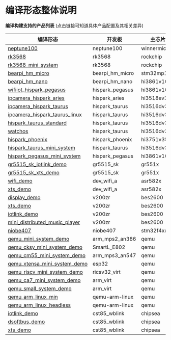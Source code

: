 ﻿# 编译形态整体说明
**编译构建支持的产品列表**  (点击链接可知道具体产品配置及其相关差异)

| 编译形态                      | 开发板           | 主芯片      | 内核         | 系统类型     |
| ----------------------------- | --------------- | ----------- | ----------- | ----------- |
| [neptune100](https://gitee.com/openharmony/vendor_hihope/blob/master/neptune_iotlink_demo/config.json)                    | neptune100      | winnermicro | liteos_m    | mini        |
| [rk3568](https://gitee.com/openharmony/vendor_hihope/blob/master/rk3568/config.json)                        | rk3568          | rockchip    | linux       | standard    |
| [rk3568_mini_system](https://gitee.com/openharmony/vendor_hihope/blob/master/rk3568_mini_system/config.json)            | rk3568          | rockchip    | linux       | standard    |
| [bearpi_hm_micro](https://gitee.com/openharmony/vendor_bearpi/blob/master/bearpi_hm_micro/config.json)               | bearpi_hm_micro | stm32mp1xx  | liteos_a    | small       |
| [bearpi_hm_nano](https://gitee.com/openharmony/vendor_bearpi/blob/master/bearpi_hm_nano/config.json)                | bearpi_hm_nano  | hi3861v100  | liteos_m    | mini        |
| [wifiiot_hispark_pegasus](https://gitee.com/openharmony/vendor_hisilicon/blob/master/hispark_pegasus/config.json)       | hispark_pegasus | hi3861v100  | liteos_m    | mini        |
| [ipcamera_hispark_aries](https://gitee.com/openharmony/vendor_hisilicon/blob/master/hispark_aries/config.json)        | hispark_aries   | hi3518ev300 | liteos_a    | small       |
| [ipcamera_hispark_taurus](https://gitee.com/openharmony/vendor_hisilicon/blob/master/hispark_taurus/config.json)       | hispark_taurus  | hi3516dv300 | liteos_a    | small       |
| [ipcamera_hispark_taurus_linux](https://gitee.com/openharmony/vendor_hisilicon/blob/master/hispark_taurus_linux/config.json) | hispark_taurus  | hi3516dv300 | linux       | small       |
| [hispark_taurus_standard](https://gitee.com/openharmony/vendor_hisilicon/blob/master/hispark_taurus_standard/config.json)       | hispark_taurus  | hi3516dv300 | linux       | standard    |
| [watchos](https://gitee.com/openharmony/vendor_hisilicon/blob/master/watchos/config.json)                       | hispark_taurus  | hi3516dv300 | linux       | standard    |
| [hispark_phoenix](https://gitee.com/openharmony/vendor_hisilicon/blob/master/hispark_phoenix/config.json)               | hispark_phoenix | hi3751v350  | linux       | standard    |
| [hispark_taurus_mini_system](https://gitee.com/openharmony/vendor_hisilicon/blob/master/hispark_taurus_mini_system/config.json)    | hispark_taurus  | hi3516dv300 | liteos_a    | mini        |
| [hispark_pegasus_mini_system](https://gitee.com/openharmony/vendor_hisilicon/blob/master/hispark_pegasus_mini_system/config.json)   | hispark_pegasus | hi3861v100  | liteos_m    | mini        |
| [gr5515_sk_iotlink_demo](https://gitee.com/openharmony/vendor_goodix/blob/master/gr5515_sk_iotlink_demo/config.json)        | gr5515_sk       | gr551x      | liteos_m    | mini        |
| [gr5515_sk_xts_demo](https://gitee.com/openharmony/vendor_goodix/blob/master/gr5515_sk_xts_demo/config.json)            | gr5515_sk       | gr551x      | liteos_m    | mini        |
| [wifi_demo](https://gitee.com/openharmony/vendor_asrmicro/blob/master/wifi_demo/config.json)                     | dev_wifi_a      | asr582x     | liteos_m    | mini        |
| [xts_demo](https://gitee.com/openharmony/vendor_asrmicro/blob/master/xts_demo/config.json)                      | dev_wifi_a      | asr582x     | liteos_m    | mini        |
| [display_demo](https://gitee.com/openharmony/vendor_bestechnic/blob/master/display_demo/config.json)                  | v200zr          | bes2600     | liteos_m    | mini        |
| [xts_demo](https://gitee.com/openharmony/vendor_bestechnic/blob/master/xts_demo/config.json)                      | v200zr          | bes2600     | liteos_m    | mini        |
| [iotlink_demo](https://gitee.com/openharmony/vendor_bestechnic/blob/master/iotlink_demo/config.json)                  | v200zr          | bes2600     | liteos_m    | mini        |
| [mini_distributed_music_player](https://gitee.com/openharmony/vendor_bestechnic/blob/master/mini_distributed_music_player/config.json) | v200zr          | bes2600     | liteos_m    | mini        |
| [niobe407](https://gitee.com/openharmony/vendor_talkweb/blob/master/niobe407/config.json)                      | niobe407        | stm32f4xx   | liteos_m    | mini        |
| [qemu_mini_system_demo](https://gitee.com/openharmony/vendor_ohemu/blob/master/qemu_mini_system_demo/config.json)         | arm_mps2_an386  | qemu        | liteos_m    | mini        |
| [qemu_cksy_mini_system_demo](https://gitee.com/openharmony/vendor_ohemu/blob/master/qemu_csky_mini_system_demo/config.json)    | SmartL_E802     | qemu        | liteos_m    | mini        |
| [qemu_cm55_mini_system_demo](https://gitee.com/openharmony/vendor_ohemu/blob/master/qemu_cm55_mini_system_demo/config.json)    | arm_mps3_an547  | qemu        | liteos_m    | mini        |
| [qemu_xtensa_mini_system_demo](https://gitee.com/openharmony/vendor_ohemu/blob/master/qemu_xtensa_mini_system_demo/config.json)  | esp32           | qemu        | liteos_m    | mini        |
| [qemu_riscv_mini_system_demo](https://gitee.com/openharmony/vendor_ohemu/blob/master/qemu_riscv_mini_system_demo/config.json)   | ricsv32_virt    | qemu        | liteos_m    | mini        |
| [qemu_ca7_mini_system_demo](https://gitee.com/openharmony/vendor_ohemu/blob/master/qemu_ca7_mini_system_demo/config.json)     | arm_virt        | qemu        | liteos_a    | small       |
| [qemu_small_system_demo](https://gitee.com/openharmony/vendor_ohemu/blob/master/qemu_small_system_demo/config.json)        | arm_virt        | qemu        | liteos_a    | small       |
| [qemu_arm_linux_min](https://gitee.com/openharmony/vendor_ohemu/blob/master/qemu_arm_linux_min/config.json)            | qemu-arm-linux  | qemu        | linux       | standard    |
| [qemu_arm_linux_headless](https://gitee.com/openharmony/vendor_ohemu/blob/master/qemu_arm_linux_headless/config.json)       | qemu-arm-linux  | qemu        | linux       | standard    |
| [iotlink_demo](https://gitee.com/openharmony/vendor_chipsea/blob/master/iotlink_demo/config.json)                  | cst85_wblink    | chipsea     | liteos_m    | mini        |
| [dsoftbus_demo](https://gitee.com/openharmony/vendor_chipsea/blob/master/dsoftbus_demo/config.json)                 | cst85_wblink    | chipsea     | liteos_m    | mini        |
| [xts_demo](https://gitee.com/openharmony/vendor_chipsea/blob/master/xts_demo/config.json)                      | cst85_wblink    | chipsea     | liteos_m    | mini        |
